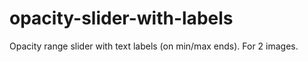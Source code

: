 # opacity-slider-with-labels
Opacity range slider with text labels (on min/max ends). For 2 images.
